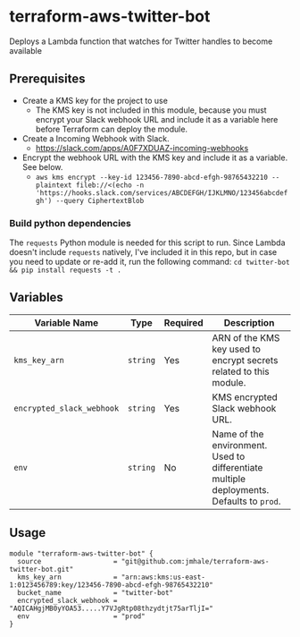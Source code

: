 # terraform-aws-twitter-bot

Deploys a Lambda function that watches for Twitter handles to become available

## Prerequisites

- Create a KMS key for the project to use
  - The KMS key is not included in this module, because you must encrypt your Slack webhook URL and include it as a variable here before Terraform can deploy the module.
- Create a Incoming Webhook with Slack.
  - https://slack.com/apps/A0F7XDUAZ-incoming-webhooks
- Encrypt the webhook URL with the KMS key and include it as a variable. See below.
  - `aws kms encrypt --key-id 123456-7890-abcd-efgh-98765432210 --plaintext fileb://<(echo -n 'https://hooks.slack.com/services/ABCDEFGH/IJKLMNO/123456abcdefgh') --query CiphertextBlob`

### Build python dependencies

The `requests` Python module is needed for this script to run. Since Lambda doesn't include `requests` natively, I've included it in this repo, but in case you need to update or re-add it, run the following command:
`cd twitter-bot && pip install requests -t .`

## Variables

| Variable Name | Type | Required |Description |
|---------------|-------------|-------------|-------------|
|`kms_key_arn`|`string`|Yes|ARN of the KMS key used to encrypt secrets related to this module.|
|`encrypted_slack_webhook`|`string`|Yes|KMS encrypted Slack webhook URL.|
|`env`|`string`|No|Name of the environment. Used to differentiate multiple deployments. Defaults to `prod`.|

## Usage

```hcl
module "terraform-aws-twitter-bot" {
  source                  = "git@github.com:jmhale/terraform-aws-twitter-bot.git"
  kms_key_arn             = "arn:aws:kms:us-east-1:0123456789:key/123456-7890-abcd-efgh-98765432210"
  bucket_name             = "twitter-bot"
  encrypted_slack_webhook = "AQICAHgjMB0yYOA53.....Y7VJgRtp08thzydtjt75arTljI="
  env                     = "prod"
}

```
